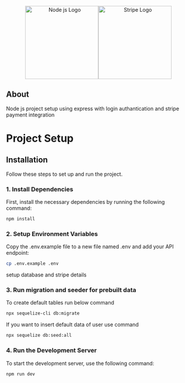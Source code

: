 <p align="center"><a href="https://nodejs.org/" target="_blank"><img src="https://nodejs.org/static/logos/nodejsDark.svg" width="200" alt="Node js Logo"></a><a href="https://stripe.com/" target="_blank"><img src="https://images.ctfassets.net/fzn2n1nzq965/6XFEUA9FzMBMphYdcUab19/37a1e07201366a351f7956560ccac09d/Stripe_wordmark_-_slate.svg?q=80&amp;w=1082" width="200" alt="Stripe Logo"></a></p>

## About

Node js project setup using express with login authantication and stripe payment integration

# Project Setup

## Installation

Follow these steps to set up and run the project.

### 1. Install Dependencies

First, install the necessary dependencies by running the following command:

```bash
npm install
```

### 2. Setup Environment Variables

Copy the .env.example file to a new file named .env and add your API endpoint:

```bash
cp .env.example .env
```

setup database and stripe details

### 3. Run migration and seeder for prebuilt data

To create default tables run below command

```bash
npx sequelize-cli db:migrate
```

If you want to insert default data of user use command

```bash
npx sequelize db:seed:all
```

### 4. Run the Development Server


To start the development server, use the following command:

```bash
npm run dev
```
